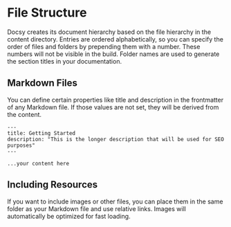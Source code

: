 # File Structure

Docsy creates its document hierarchy based on the file hierarchy in the content
directory. Entries are ordered alphabetically, so you can specify the order of files
and folders by prepending them with a number. These numbers will not be visible in
the build. Folder names are used to generate the section titles in your documentation.

## Markdown Files

You can define certain properties like title and description in the frontmatter of
any Markdown file. If those values are not set, they will be derived from the content.

```
---
title: Getting Started
description: "This is the longer description that will be used for SEO purposes"
---

...your content here
```

## Including Resources

If you want to include images or other files, you can place them in the same folder
as your Markdown file and use relative links. Images will automatically be optimized
for fast loading.
